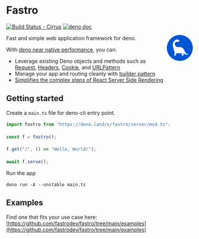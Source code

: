 # Fastro

[![Build Status - Cirrus][]][Build status] [![deno doc](https://doc.deno.land/badge.svg)](https://doc.deno.land/https://deno.land/x/fastro/server/mod.ts)

<img align="right" src="https://raw.githubusercontent.com/fastrodev/fastro.dev/main/images/fstr.svg" height="70px" alt="A dinosaur is looking back.">

Fast and simple web application framework for deno.

With [deno near native performance](https://github.com/denosaurs/bench#overview),
you can:

- Leverage existing Deno objects and methods such as [Request](https://deno.land/api?s=Request), [Headers](https://deno.land/api?s=Headers), [Cookie](https://deno.land/std/http/cookie.ts), and [URLPattern](https://developer.mozilla.org/en-US/docs/Web/API/URL_Pattern_API)
- Manage your app and routing cleanly with [builder pattern](https://en.wikipedia.org/wiki/Builder_pattern)
- [Simplifies the complex steps of React Server Side Rendering](https://github.com/fastrodev/fastro/blob/main/examples/ssr_server.ts)

## Getting started

Create a `main.ts` file for deno-cli entry point.

```ts
import fastro from "https://deno.land/x/fastro/server/mod.ts";

const f = fastro();

f.get("/", () => "Hello, World!");

await f.serve();

```
Run the app
```
deno run -A --unstable main.ts
```

## Examples

Find one that fits your use case here: [https://github.com/fastrodev/fastro/tree/main/examples](https://github.com/fastrodev/fastro/tree/main/examples)

[Build Status - Cirrus]: https://github.com/fastrodev/fastro/workflows/ci/badge.svg?branch=main&event=push
[Build status]: https://github.com/fastrodev/fastro/actions